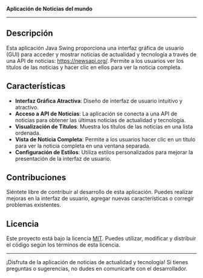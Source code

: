 **Aplicación de Noticias del mundo**

---

## Descripción

Esta aplicación Java Swing proporciona una interfaz gráfica de usuario (GUI) para acceder y mostrar noticias de actualidad y tecnología a través de una API de noticias: https://newsapi.org/. Permite a los usuarios ver los títulos de las noticias y hacer clic en ellos para ver la noticia completa.

## Características

- **Interfaz Gráfica Atractiva**: Diseño de interfaz de usuario intuitivo y atractivo.
- **Acceso a API de Noticias**: La aplicación se conecta a una API de noticias para obtener las últimas noticias de actualidad y tecnología.
- **Visualización de Títulos**: Muestra los títulos de las noticias en una lista ordenada.
- **Vista de Noticia Completa**: Permite a los usuarios hacer clic en un título para ver la noticia completa en una ventana separada.
- **Configuración de Estilos**: Utiliza estilos personalizados para mejorar la presentación de la interfaz de usuario.

## Contribuciones

Siéntete libre de contribuir al desarrollo de esta aplicación. Puedes realizar mejoras en la interfaz de usuario, agregar nuevas características o corregir problemas existentes.

## Licencia

Este proyecto está bajo la licencia [MIT](LICENSE). Puedes utilizar, modificar y distribuir el código según los términos de esta licencia.

---

¡Disfruta de la aplicación de noticias de actualidad y tecnología! Si tienes preguntas o sugerencias, no dudes en comunicarte con el desarrollador.
